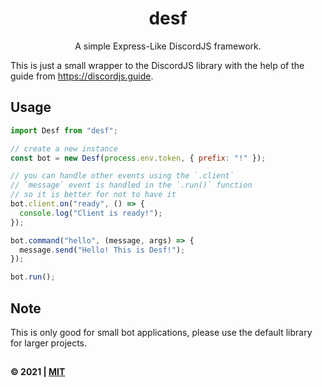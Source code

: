 <div align="center">
    <h1>desf</h1>
    <p>A simple Express-Like DiscordJS framework. </p>
</div>

This is just a small wrapper to the DiscordJS library with the help of the guide from https://discordjs.guide.

## Usage

```js
import Desf from "desf";

// create a new instance
const bot = new Desf(process.env.token, { prefix: "!" });

// you can handle other events using the `.client`
// `message` event is handled in the `.run()` function
// so it is better for not to have it
bot.client.on("ready", () => {
  console.log("Client is ready!");
});

bot.command("hello", (message, args) => {
  message.send("Hello! This is Desf!");
});

bot.run();
```

## Note

This is only good for small bot applications, please use the default library for larger projects.

##

#### &copy; 2021 | [MIT](./LICENSE)
